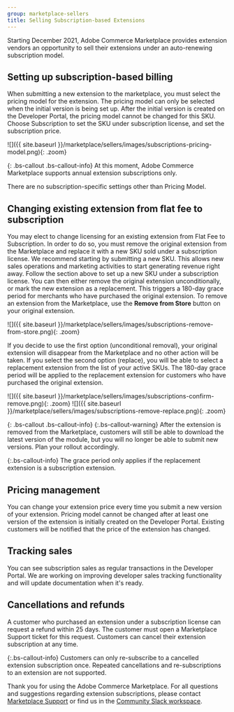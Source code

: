 ```yaml
---
group: marketplace-sellers
title: Selling Subscription-based Extensions
---
```


Starting December 2021, Adobe Commerce Marketplace provides extension vendors an opportunity to sell their extensions under an auto-renewing subscription model.

## Setting up subscription-based billing

When submitting a new extension to the marketplace, you must select the pricing model for the extension. The pricing model can only be selected when the initial version is being set up. After the initial version is created on the Developer Portal, the pricing model cannot be changed for this SKU. Choose Subscription to set the SKU under subscription license, and set the subscription price.

![]({{ site.baseurl }}/marketplace/sellers/images/subscriptions-pricing-model.png){: .zoom}

{: .bs-callout .bs-callout-info}
At this moment, Adobe Commerce Marketplace supports annual extension subscriptions only.

There are no subscription-specific settings other than Pricing Model.

## Changing existing extension from flat fee to subscription

You may elect to change licensing for an existing extension from Flat Fee to Subscription. In order to do so, you must remove the original extension from the Marketplace and replace it with a new SKU sold under a subscription license.
We recommend starting by submitting a new SKU. This allows new sales operations and marketing activities to start generating revenue right away. Follow the section above to set up a new SKU under a subscription license.
You can then either remove the original extension unconditionally, or mark the new extension as a replacement. This triggers a 180-day grace period for merchants who have purchased the original extension.
To remove an extension from the Marketplace, use the **Remove from Store** button on your original extension.

![]({{ site.baseurl }}/marketplace/sellers/images/subscriptions-remove-from-store.png){: .zoom}

If you decide to use the first option (unconditional removal), your original extension will disappear from the Marketplace and no other action will be taken.
If you select the second option (replace), you will be able to select a replacement extension from the list of your active SKUs. The 180-day grace period will be applied to the replacement extension for customers who have purchased the original extension.

![]({{ site.baseurl }}/marketplace/sellers/images/subscriptions-confirm-remove.png){: .zoom}
![]({{ site.baseurl }}/marketplace/sellers/images/subscriptions-remove-replace.png){: .zoom}

{: .bs-callout .bs-callout-info}
{:.bs-callout-warning}
After the extension is removed from the Marketplace, customers will still be able to download the latest version of the module, but you will no longer be able to submit new versions. Plan your rollout accordingly.

{:.bs-callout-info}
The grace period only applies if the replacement extension is a subscription extension.

## Pricing management
You can change your extension price every time you submit a new version of your extension.
Pricing model cannot be changed after at least one version of the extension is initially created on the Developer Portal.
Existing customers will be notified that the price of the extension has changed.

## Tracking sales

You can see subscription sales as regular transactions in the Developer Portal. We are working on improving developer sales tracking functionality and will update documentation when it's ready.

## Cancellations and refunds

A customer who purchased an extension under a subscription license can request a refund within 25 days. The customer must open a Marketplace Support ticket for this request.
Customers can cancel their extension subscription at any time.

{:.bs-callout-info}
Customers can only re-subscribe to a cancelled extension subscription once. Repeated cancellations and re-subscriptions to an extension are not supported.

Thank you for using the Adobe Commerce Marketplace. For all questions and suggestions regarding extension subscriptions, please contact [Marketplace Support](https://marketplacesupport.magento.com) or find us in the [Community Slack workspace](https://opensource.magento.com/slack).
